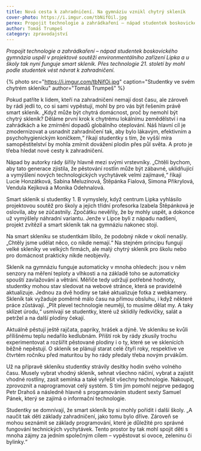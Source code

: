 ```yaml
---
title: Nová cesta k zahradničení. Na gymnáziu vznikl chytrý skleník
cover-photo: https://i.imgur.com/tbNifOil.jpg
perex: Propojit technologie a zahrádkaření – nápad studentek boskovického gymnázia, u kterého nyní funguje smart skleník. Přes technologie 21. století by mohl podle studentek vést návrat k zahradničení.
author: Tomáš Trumpeš
category: zpravodajství
---
```


*Propojit technologie a zahrádkaření – nápad studentek boskovického gymnázia uspěl v projektové soutěži environmentálního zařízení Lipka a u školy tak nyní funguje smart skleník. Přes technologie 21. století by mohl podle studentek vést návrat k zahradničení.*

{% photo src="https://i.imgur.com/tbNifOi.jpg" caption="Studentky ve svém chytrém skleníku" author="Tomáš Trumpeš" %}

Pokud patříte k lidem, kteří na zahradničení nemají dost času, ale zároveň by rádi jedli to, co si sami vypěstují, mohl by pro vás být řešením právě smart skleník. „Když může být chytrá domácnost, proč by nemohl být chytrý skleník? Děláme první krok k chytrému lokálnímu zemědělství i na zahrádkách a ke zmírnění dopadů globálního oteplování. Náš hlavní cíl je zmodernizovat a usnadnit zahradničení tak, aby bylo lákavým, efektivním a psychohygienickým koníčkem,“ říkají studentky s tím, že vyšší míra samopěstitelství by mohla zmírnit dovážení plodin přes půl světa. A proto je třeba hledat nové cesty k zahradničení.

Nápad by autorky rády šířily hlavně mezi svými vrstevníky. „Chtěli bychom, aby tato generace zjistila, že pěstování rostlin může být zábavné, uklidňující a vymýšlení nových technologických vychytávek velmi zajímavé,“ říkají Lucie Honzátková, Sabina Meluzínová, Štěpánka Fialová, Simona Přikrylová, Vendula Kejíková a Monika Odehnalová.

Smart skleník si studentky 1. B vymyslely, když centrum Lipka vyhlásilo projektovou soutěž pro školy a jejich třídní profesorka Izabela Štěpánková je oslovila, aby se zúčastnily. Zpočátku nevěřily, že by mohly uspět, a dokonce už vymýšlely náhradní variantu. Jenže v Lipce byli z nápadu nadšení, projekt zvítězil a smart skleník tak na gymnáziu nakonec stojí.

Na smart skleníku se studentkám líbilo, že podobný nikde v okolí nenašly. „Chtěly jsme udělat něco, co nikde nemají.“ Na stejném principu fungují velké skleníky ve velkých firmách, ale malý chytrý skleník pro školu nebo pro domácnost prakticky nikde neobjevily.

Skleník na gymnáziu funguje automaticky v mnoha ohledech: jsou v něm senzory na měření teploty a vlhkosti a na základě toho se automaticky spouští zavlažování a větrání. Měřiče tedy udržují potřebné hodnoty, studentky mohou stav sledovat na webové stránce, která se pravidelně aktualizuje. Jednou za dvě hodiny se také aktualizuje fotka z webkamery. Skleník tak vyžaduje poměrně málo času na přímou obsluhu, i když některé práce zůstávají. „Plít plevel technologie neumějí, to musíme dělat my. A taky sklízet úrodu,“ usmívají se studentky, které už sklidily ředkvičky, salát a petržel a na další plodiny čekají.

Aktuálně pěstují ještě rajčata, papriky, hrášek a dýně. Ve skleníku se kvůli přílišnému teplu nedařilo kedlubnám. Příští rok by rády zkusily trochu experimentovat a rozšířit pěstované plodiny i o ty, které se ve sklenících běžně nepěstují. O skleník se plánují starat celé čtyři roky, respektive ve čtvrtém ročníku před maturitou by ho rády předaly třeba novým prvákům.

Už na přípravě skleníku studentky strávily desítky hodin svého volného času. Musely vybrat vhodný skleník, sehnat všechno náčiní, vybrat a zajistit vhodné rostliny, zasít semínka a také vyřešit všechny technologie. Nakoupit, zprovoznit a naprogramovat celý systém. S tím jim pomohl nejprve pedagog Petr Drahoš a následně hlavně s programováním student sexty Samuel Pánek, který se zajímá o informační technologie.

Studentky se domnívají, že smart skleník by si mohly pořídit i další školy. „A naučit tak děti základy zahradničení, jako tomu bylo dříve. Zároveň se mohou seznámit se základy programování, které je důležité pro správné fungování technických vychytávek. Tento prostor by tak mohl spojit děti s mnoha zájmy za jedním společným cílem – vypěstovat si ovoce, zeleninu či bylinky.“
